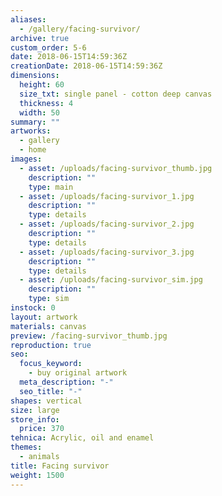 ```yaml
---
aliases:
  - /gallery/facing-survivor/
archive: true
custom_order: 5-6
date: 2018-06-15T14:59:36Z
creationDate: 2018-06-15T14:59:36Z
dimensions:
  height: 60
  size_txt: single panel - cotton deep canvas
  thickness: 4
  width: 50
summary: ""
artworks:
  - gallery
  - home
images:
  - asset: /uploads/facing-survivor_thumb.jpg
    description: ""
    type: main
  - asset: /uploads/facing-survivor_1.jpg
    description: ""
    type: details
  - asset: /uploads/facing-survivor_2.jpg
    description: ""
    type: details
  - asset: /uploads/facing-survivor_3.jpg
    description: ""
    type: details
  - asset: /uploads/facing-survivor_sim.jpg
    description: ""
    type: sim
instock: 0
layout: artwork
materials: canvas
preview: /facing-survivor_thumb.jpg
reproduction: true
seo:
  focus_keyword:
    - buy original artwork
  meta_description: "-"
  seo_title: "-"
shapes: vertical
size: large
store_info:
  price: 370
tehnica: Acrylic, oil and enamel
themes:
  - animals
title: Facing survivor
weight: 1500
---
```

